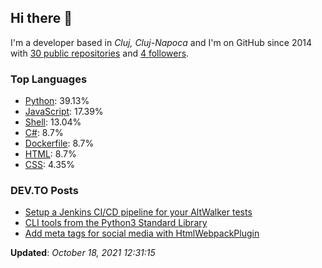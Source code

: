 <h2>Hi there 👋</h2>

<!-- This is just the base template, feel free to change it. -->

<p>
    I'm a developer based in <i>Cluj, Cluj-Napoca</i>
    and I'm on GitHub since 2014
    with <a href="https://github.com/Robert-96?tab=repositories">30 public repositories</a>
    and <a href="https://github.com/Robert-96?tab=followers">4 followers</a>.
</p>

<h3>Top Languages</h3>

<ul>
    <li><a href="https://github.com/search?q=user%3ARobert-96&l=Python">Python</a>: 39.13%</li>
    <li><a href="https://github.com/search?q=user%3ARobert-96&l=JavaScript">JavaScript</a>: 17.39%</li>
    <li><a href="https://github.com/search?q=user%3ARobert-96&l=Shell">Shell</a>: 13.04%</li>
    <li><a href="https://github.com/search?q=user%3ARobert-96&l=C#">C#</a>: 8.7%</li>
    <li><a href="https://github.com/search?q=user%3ARobert-96&l=Dockerfile">Dockerfile</a>: 8.7%</li>
    <li><a href="https://github.com/search?q=user%3ARobert-96&l=HTML">HTML</a>: 8.7%</li>
    <li><a href="https://github.com/search?q=user%3ARobert-96&l=CSS">CSS</a>: 4.35%</li>
</ul>

<h3>DEV.TO Posts</h3>

<ul>
    <li><a href="https://dev.to/robert96/setup-a-jenkins-pipeline-for-your-altwalker-tests-200h">Setup a Jenkins CI/CD pipeline for  your AltWalker tests</a></li>
    <li><a href="https://dev.to/robert96/cli-tools-from-the-python3-standard-library-37em">CLI tools from the Python3 Standard Library</a></li>
    <li><a href="https://dev.to/robert96/add-meta-tags-for-social-media-with-htmlwebpackplugin-21h2">Add meta tags for social media with HtmlWebpackPlugin</a></li>
</ul>

<p><strong>Updated</strong>: <i>October 18, 2021 12:31:15</i></p>